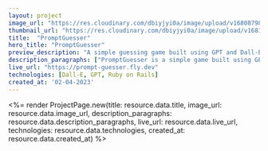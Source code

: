 ```yaml
---
layout: project
image_url: "https://res.cloudinary.com/dbiyjyi0a/image/upload/v1680879890/portfolio/prompt-guesser.webp"
thumbnail_url: "https://res.cloudinary.com/dbiyjyi0a/image/upload/v1681664913/portfolio/prompt-guesser-thumbnail.webp"
title:  "PromptGuesser"
hero_title: "PromptGuesser"
preview_description: "A simple guessing game built using GPT and Dall-E."
description_paragraphs: ["PromptGuesser is a simple game built using GPT and Dall-E. The goal of the game is to guess the prompt that was used to generate the image. The prompt is generated by GPT and the image is generated using Dall-E. It's a fun way to explore the capabilities of these two models."]
live_url: "https://prompt-guesser.fly.dev"
technologies: [Dall-E, GPT, Ruby on Rails]
created_at: '02-04-2023'
---
```


<%= render ProjectPage.new(title: resource.data.title, image_url: resource.data.image_url, description_paragraphs: resource.data.description_paragraphs, live_url: resource.data.live_url, technologies: resource.data.technologies, created_at: resource.data.created_at) %>